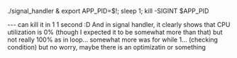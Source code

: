 ./signal_handler & export APP_PID=$!; sleep 1; kill -SIGINT $APP_PID

--- can kill it in 1 1 second :D And in signal handler, it clearly shows that CPU utilization is 0% (though I expected it to be somewhat more than that) but not really 100% as in loop... somewhat more was for while 1... (checking condition) but no worry, maybe there is an optimizatin or something
